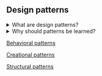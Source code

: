 ## Design patterns

<details>
  <summary>What are design patterns?</summary>

Design patterns are standard solutions to common problems in a software design. Each design pattern provides a customized blueprint for exacting problems. As a result, you cannot copy a pattern in your program, but you can use it as a design solution to your problem. The design patterns could be confused with algorithms because both concepts describe standard solutions to some known targets. But while an algorithm has always defined a clear set of actions, a pattern is a more high-level description of a solution.

[More >>](https://refactoring.guru/design-patterns/what-is-pattern)

</details>

<details>
  <summary>Why should patterns be learned?</summary>
  
  The truth is that a programmer can work without knowledge about patterns. Moreover, in this case, he can implement a pattern solution without knowing about it. So, why is it needed to learn them?

There are a few reasons:

1. Firstly, design patterns are a toolkit of solutions to common problems in software design. So, the programmer could solve problems using them.

2. Secondly, design patterns are a common language that allows having more effective communication.

[More >>](https://refactoring.guru/design-patterns/why-learn-patterns)

</details>

[Behavioral patterns](BEHAVIORAL_PATTERNS/README.md)

[Creational patterns](CREATIONAL_PATTERNS/README.md)

[Structural patterns](STRUCTURAL_PATTERNS/README.md)
